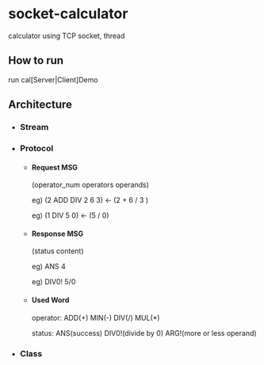 # socket-calculator

calculator using TCP socket, thread

## How to run

run cal[Server|Client]Demo 

## Architecture
- ### Stream

- ### Protocol
  - #### Request MSG
    (operator_num operators operands)
    
    eg) (2 ADD DIV 2 6 3) <- (2 + 6 / 3 )
    
    eg) (1 DIV 5 0) <- (5 / 0)
  - #### Response MSG
    (status content)
    
    eg) ANS 4
    
    eg) DIV0! 5/0
  - #### Used Word
    operator: ADD(+) MIN(-) DIV(/) MUL(*)
    
    status: ANS(success) DIV0!(divide by 0) ARG!(more or less operand)

- ### Class
